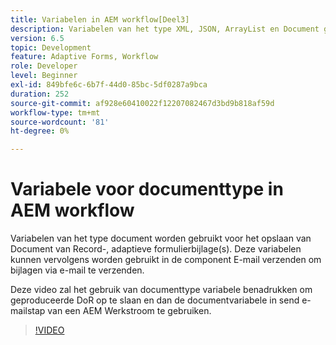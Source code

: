 ```yaml
---
title: Variabelen in AEM workflow[Deel3]
description: Variabelen van het type XML, JSON, ArrayList en Document gebruiken in een AEM workflow
version: 6.5
topic: Development
feature: Adaptive Forms, Workflow
role: Developer
level: Beginner
exl-id: 849bfe6c-6b7f-44d0-85bc-5df0287a9bca
duration: 252
source-git-commit: af928e60410022f12207082467d3bd9b818af59d
workflow-type: tm+mt
source-wordcount: '81'
ht-degree: 0%

---
```


# Variabele voor documenttype in AEM workflow


Variabelen van het type document worden gebruikt voor het opslaan van Document van Record-, adaptieve formulierbijlage(s). Deze variabelen kunnen vervolgens worden gebruikt in de component E-mail verzenden om bijlagen via e-mail te verzenden.

Deze video zal het gebruik van documenttype variabele benadrukken om geproduceerde DoR op te slaan en dan de documentvariabele in send e-mailstap van een AEM Werkstroom te gebruiken.

>[!VIDEO](https://video.tv.adobe.com/v/26452?quality=12&learn=on)
